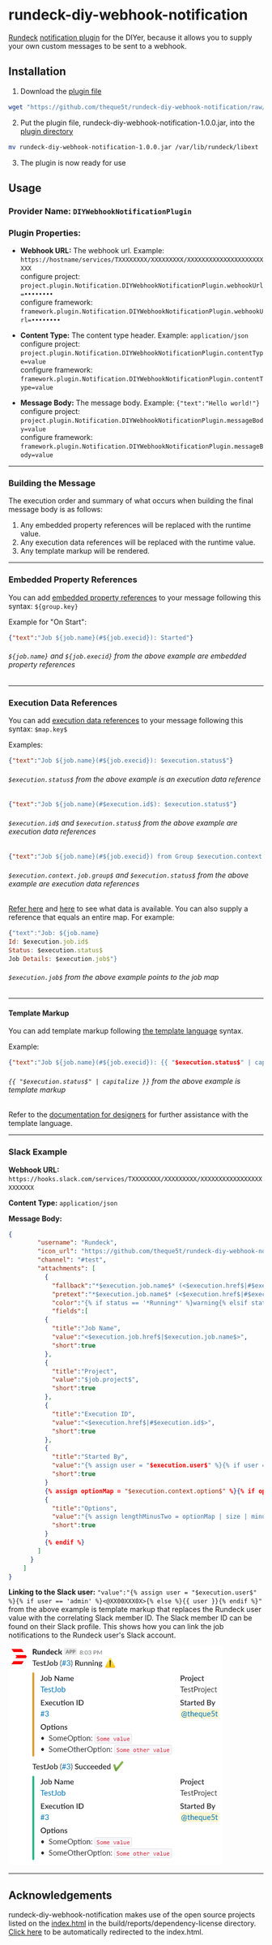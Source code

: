 # rundeck-diy-webhook-notification

[Rundeck](https://www.rundeck.com/) [notification plugin](https://rundeck.org/docs/developer/notification-plugin.html) for the DIYer, because it allows you to supply your own custom messages to be sent to a webhook.

## Installation

1. Download the [plugin file](https://github.com/theque5t/rundeck-diy-webhook-notification/raw/master/build/libs/rundeck-diy-webhook-notification-1.0.0.jar)

```sh
wget "https://github.com/theque5t/rundeck-diy-webhook-notification/raw/master/build/libs/rundeck-diy-webhook-notification-1.0.0.jar"
```

2. Put the plugin file, rundeck-diy-webhook-notification-1.0.0.jar, into the [plugin directory](https://rundeck.org/docs/developer/plugin-development.html)

```sh
mv rundeck-diy-webhook-notification-1.0.0.jar /var/lib/rundeck/libext
```

3. The plugin is now ready for use

## Usage
### Provider Name: `DIYWebhookNotificationPlugin`
### Plugin Properties:
 - __Webhook URL:__ The webhook url. Example: `https://hostname/services/TXXXXXXXX/XXXXXXXXX/XXXXXXXXXXXXXXXXXXXXXXXX`  
 configure project: `project.plugin.Notification.DIYWebhookNotificationPlugin.webhookUrl=••••••••`  
 configure framework: `framework.plugin.Notification.DIYWebhookNotificationPlugin.webhookUrl=••••••••`  
  
 - __Content Type:__ The content type header. Example: `application/json`  
 configure project: `project.plugin.Notification.DIYWebhookNotificationPlugin.contentType=value`  
 configure framework: `framework.plugin.Notification.DIYWebhookNotificationPlugin.contentType=value`  
  
 - __Message Body:__ The message body. Example: `{"text":"Hello world!"}`  
 configure project: `project.plugin.Notification.DIYWebhookNotificationPlugin.messageBody=value`  
 configure framework: `framework.plugin.Notification.DIYWebhookNotificationPlugin.messageBody=value`  
 ___
### Building the Message
The execution order and summary of what occurs when building the final message body is as follows: 
 1. Any embedded property references will be replaced with the runtime value.
 2. Any execution data references will be replaced with the runtime value.
 3. Any template markup will be rendered.
___
### Embedded Property References
You can add [embedded property references](https://rundeck.org/docs/developer/notification-plugin.html) to your message following this syntax: `${group.key}`

Example for "On Start": 
```json
{"text":"Job ${job.name}(#${job.execid}): Started"}
```
###### `${job.name}` and `${job.execid}` from the above example are embedded property references
___
### Execution Data References
You can add [execution data references](https://rundeck.org/docs/developer/notification-plugin.html) to your message following this syntax: `$map.key$`

Examples:
```json
{"text":"Job ${job.name}(#${job.execid}): $execution.status$"}
```
###### `$execution.status$` from the above example is an execution data reference
```json
{"text":"Job ${job.name}(#$execution.id$): $execution.status$"}
```
###### `$execution.id$` and `$execution.status$` from the above example are execution data references
```json
{"text":"Job ${job.name}(#${job.execid}) from Group $execution.context.job.group$: $execution.status$"}
```
###### `$execution.context.job.group$` and `$execution.status$` from the above example are execution data references

[Refer here](https://rundeck.org/docs/developer/notification-plugin.html#execution-data) and [here](https://rundeck.org/docs/manual/creating-job-workflows.html#context-variables) to see what data is available.
You can also supply a reference that equals an entire map. For example:
```javascript
{"text":"Job: ${job.name}
Id: $execution.job.id$
Status: $execution.status$
Job Details: $execution.job$"}
```
###### `$execution.job$` from the above example points to the job map

___
#### Template Markup
You can add template markup following [the template language](https://shopify.github.io/liquid/) syntax.

Example:
```json
{"text":"Job ${job.name}(#${job.execid}): {{ "$execution.status$" | capitalize }}"}
```
###### `{{ "$execution.status$" | capitalize }}` from the above example is template markup


Refer to the [documentation for designers](https://github.com/Shopify/liquid/wiki/Liquid-for-Designers) for further assistance with the template language.
___
### Slack Example

__Webhook URL:__ `https://hooks.slack.com/services/TXXXXXXXX/XXXXXXXXX/XXXXXXXXXXXXXXXXXXXXXXXX` 

__Content Type:__ `application/json` 

__Message Body:__
```json
{
        "username": "Rundeck",
        "icon_url": "https://github.com/theque5t/rundeck-diy-webhook-notification/raw/master/docs/images/rundeck.png",
        "channel": "#test",
        "attachments": [
          {
            "fallback":"*$execution.job.name$* (<$execution.href$|#$execution.id$>) {% assign status = "$execution.status$" | capitalize | prepend: "*" | append: "*" %}{% if status == '*Running*' %}{{ status | append: " :warning:" }}{% elsif status == '*Succeeded*' %}{{ status | append: " :heavy_check_mark:" }}{% else %}{{ status | append: " :heavy_multiplication_x:" }}{% endif %}",
			"pretext":"*$execution.job.name$* (<$execution.href$|#$execution.id$>) {% assign status = "$execution.status$" | capitalize | prepend: "*" | append: "*" %}{% if status == '*Running*' %}{{ status | append: " :warning:" }}{% elsif status == '*Succeeded*' %}{{ status | append: " :heavy_check_mark:" }}{% else %}{{ status | append: " :heavy_multiplication_x:" }}{% endif %}",
            "color":"{% if status == '*Running*' %}warning{% elsif status == '*Succeeded*' %}good{% else %}danger{% endif %}",
            "fields":[
          {
            "title":"Job Name",
            "value":"<$execution.job.href$|$execution.job.name$>",
            "short":true
          },
          {
            "title":"Project",
            "value":"$job.project$",
            "short":true
          },
          {
            "title":"Execution ID",
            "value":"<$execution.href$|#$execution.id$>",
            "short":true
          },
          {
            "title":"Started By",
            "value":"{% assign user = "$execution.user$" %}{% if user == 'admin' %}<@XX00XXX0X>{% else %}{{ user }}{% endif %}",
            "short":true
          }
		  {% assign optionMap = "$execution.context.option$" %}{% if optionMap == '{}' %}{% else %},
		  {
            "title":"Options",
            "value":"{% assign lengthMinusTwo = optionMap | size | minus: 2 %}{% assign options = optionMap | slice: 1, lengthMinusTwo %}{% assign options = options | split: ", " | reverse %}{% for option in options %} •  {{ option | replace_first: '=', ': `' }}`\n{% endfor %}",
            "short":true
          }
		  {% endif %}
        ]
      }
    ]
}
```
__Linking to the Slack user:__ `"value":"{% assign user = "$execution.user$" %}{% if user == 'admin' %}<@XX00XXX0X>{% else %}{{ user }}{% endif %}"` from the above example is template markup that replaces the Rundeck user value with the correlating Slack member ID. The Slack member ID can be found on their Slack profile. This shows how you can link the job notifications to the Rundeck user's Slack account.  
  
![](docs/images/slack.png)
___
## Acknowledgements

rundeck-diy-webhook-notification makes use of the open source projects listed on the [index.html](build/reports/dependency-license/index.html) in the build/reports/dependency-license directory. [Click here](build/reports/dependency-license/index.html) to be automatically redirected to the index.html.